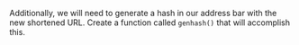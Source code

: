 <!--title={Generating a Hash Value}-->

Additionally, we will need to generate a hash in our address bar with the new shortened URL. Create a function called `genhash()` that will accomplish this.